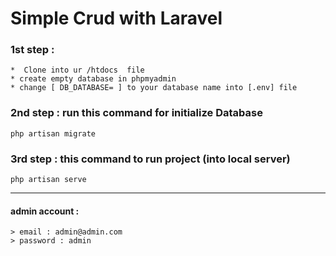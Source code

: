 # Simple Crud with Laravel

### 1st step : 
    *  Clone into ur /htdocs  file
    * create empty database in phpmyadmin
    * change [ DB_DATABASE= ] to your database name into [.env] file
### 2nd step : run this command for initialize Database 
    php artisan migrate
### 3rd step : this command to run project (into local server)
    php artisan serve
------------------------------------------------------------
#### admin account : 
    > email : admin@admin.com
    > password : admin
    



